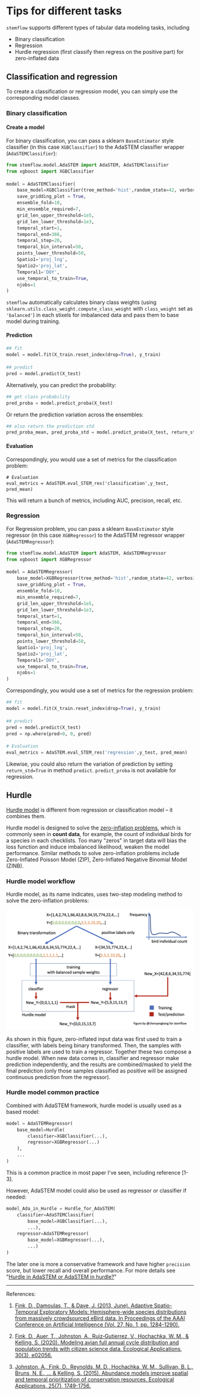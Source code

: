 # Tips for different tasks

`stemflow` supports different types of tabular data modeling tasks, including

- Binary classification
- Regression
- Hurdle regression (first classify then regress on the positive part) for zero-inflated data


## Classification and regression

To create a classification or regression model, you can simply use the corresponding model classes.

### Binary classification

#### Create a model

For binary classification, you can pass a sklearn `BaseEstimator` style classifier (in this case `XGBClassifier`) to the AdaSTEM classifier wrapper (`AdaSTEMClassifier`):

```python
from stemflow.model.AdaSTEM import AdaSTEM, AdaSTEMClassifier
from xgboost import XGBClassifier

model = AdaSTEMClassifier(
    base_model=XGBClassifier(tree_method='hist',random_state=42, verbosity = 0,n_jobs=1),
    save_gridding_plot = True,
    ensemble_fold=10,
    min_ensemble_required=7,
    grid_len_upper_threshold=1e5,
    grid_len_lower_threshold=1e3,
    temporal_start=1,
    temporal_end=366,                            
    temporal_step=20,  
    temporal_bin_interval=50, 
    points_lower_threshold=50,             
    Spatio1='proj_lng',                   
    Spatio2='proj_lat',
    Temporal1='DOY',
    use_temporal_to_train=True,
    njobs=1
)
```

`stemflow` automatically calculates binary class weights (using `sklearn.utils.class_weight.compute_class_weight` with `class_weight` set as `'balanced'`) in each stixels for imbalanced data and pass them to base model during training.

#### Prediction

```py
## fit
model = model.fit(X_train.reset_index(drop=True), y_train)

## predict
pred = model.predict(X_test)
```

Alternatively, you can predict the probability:

```py
## get class probability
pred_proba = model.predict_proba(X_test)
```

Or return the prediction variation across the ensembles:

```py
## also return the prediction std
pred_proba_mean, pred_proba_std = model.predict_proba(X_test, return_std=True)
```


#### Evaluation

Correspondingly, you would use a set of metrics for the classification problem:
```
# Evaluation
eval_metrics = AdaSTEM.eval_STEM_res('classification',y_test, pred_mean)
```
This will return a bunch of metrics, including AUC, precision, recall, etc.



### Regression

For Regression problem, you can pass a sklearn `BaseEstimator` style regressor (in this case `XGBRegressor`) to the AdaSTEM regressor wrapper (`AdaSTEMRegressor`):

```python
from stemflow.model.AdaSTEM import AdaSTEM, AdaSTEMRegressor
from xgboost import XGBRegressor

model = AdaSTEMRegressor(
    base_model=XGBRegressor(tree_method='hist',random_state=42, verbosity = 0,n_jobs=1),
    save_gridding_plot = True,
    ensemble_fold=10,
    min_ensemble_required=7,
    grid_len_upper_threshold=1e5,
    grid_len_lower_threshold=1e3,
    temporal_start=1,
    temporal_end=366,                            
    temporal_step=20,  
    temporal_bin_interval=50, 
    points_lower_threshold=50,             
    Spatio1='proj_lng',                   
    Spatio2='proj_lat',
    Temporal1='DOY',
    use_temporal_to_train=True,
    njobs=1
)
```
Correspondingly, you would use a set of metrics for the regression problem:

```py
## fit
model = model.fit(X_train.reset_index(drop=True), y_train)

## predict
pred = model.predict(X_test)
pred = np.where(pred<0, 0, pred)

# Evaluation
eval_metrics = AdaSTEM.eval_STEM_res('regression',y_test, pred_mean)
```

Likewise, you could also return the variation of prediction by setting `return_std=True` in method `predict`. `predict_proba` is not available for regression.


## Hurdle

[Hurdle model](https://en.wikipedia.org/wiki/Hurdle_model#:~:text=A%20hurdle%20model%20is%20a,of%20the%20non%2Dzero%20values.) is different from regression or classification model – it combines them.

Hurdle model is designed to solve the [zero-inflation problems](https://en.wikipedia.org/wiki/Zero-inflated_model), which is commonly seen in **count data**, for example, the count of individual birds for a species in each checklists. Too many "zeros" in target data will bias the loss function and induce imbalanced likelihood, weaken the model performance. Similar methods to solve zero-inflation problems include Zero-Inflated Poisson Model (ZIP), Zero-Inflated Negative Binomial Model (ZINB).

### Hurdle model workflow
Hurdle model, as its name indicates, uses two-step modeling method to solve the zero-inflation problems:

![Hurdle model workflow](../Hurdle_workflow.png)

As shown in this figure, zero-inflated input data was first used to train a classifier, with labels being binary transformed. Then, the samples with positive labels are used to train a regressor. Together these two compose a hurdle model. When new data comes in, classifier and regressor make prediction independently, and the results are combined/masked to yield the final prediction (only those samples classified as positive will be assigned continuous prediction from the regressor).

### Hurdle model common practice
Combined with AdaSTEM framework, hurdle model is usually used as a based model:

```python
model = AdaSTEMRegressor(
    base_model=Hurdle(
        classifier=XGBClassifier(...),
        regressor=XGBRegressor(...)
    ),  
    ...
)
```

This is a common practice in most paper I've seen, including reference [1-3].

However, AdaSTEM model could also be used as regressor or classifier if needed:

```python
model_Ada_in_Hurdle = Hurdle_for_AdaSTEM(
    classifier=AdaSTEMClassifier(
        base_model=XGBClassifier(...),
        ...),
    regressor=AdaSTEMRegressor(
        base_model=XGBRegressor(...),
        ...)
)

```

The later one is more a conservative framework and have higher `precision` score, but lower recall and overall performance. For more details see "[Hurdle in AdaSTEM or AdaSTEM in hurdle?](https://chenyangkang.github.io/stemflow/Examples/05.Hurdle_in_ada_or_ada_in_hurdle.html)"



-----
References:

1. [Fink, D., Damoulas, T., & Dave, J. (2013, June). Adaptive Spatio-Temporal Exploratory Models: Hemisphere-wide species distributions from massively crowdsourced eBird data. In Proceedings of the AAAI Conference on Artificial Intelligence (Vol. 27, No. 1, pp. 1284-1290).](https://ojs.aaai.org/index.php/AAAI/article/view/8484)

1. [Fink, D., Auer, T., Johnston, A., Ruiz‐Gutierrez, V., Hochachka, W. M., & Kelling, S. (2020). Modeling avian full annual cycle distribution and population trends with citizen science data. Ecological Applications, 30(3), e02056.](https://esajournals.onlinelibrary.wiley.com/doi/full/10.1002/eap.2056)

1. [Johnston, A., Fink, D., Reynolds, M. D., Hochachka, W. M., Sullivan, B. L., Bruns, N. E., ... & Kelling, S. (2015). Abundance models improve spatial and temporal prioritization of conservation resources. Ecological Applications, 25(7), 1749-1756.](https://esajournals.onlinelibrary.wiley.com/doi/full/10.1890/14-1826.1)

